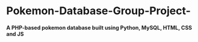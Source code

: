 # Pokemon-Database-Group-Project-
#### A PHP-based pokemon database built using Python, MySQL, HTML, CSS and JS


